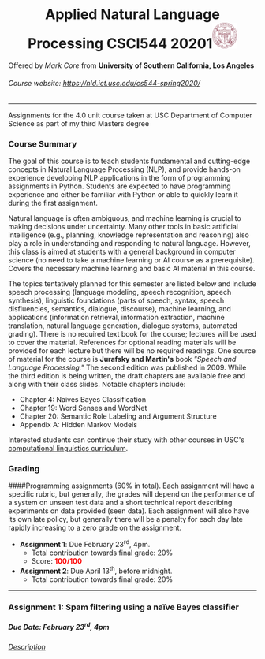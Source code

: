 <h1 align="center">Applied Natural Language Processing CSCI544 20201<img width="10%" src="./usc.jpg" /><link rel="stylesheet" type="text/css" media="all" href="./css/logo.css"/></h1>

Offered by *Mark Core* from **University of Southern California, Los Angeles**
###### Course website: https://nld.ict.usc.edu/cs544-spring2020/
-----

Assignments for the 4.0 unit course taken at USC Department of Computer Science as part of my third Masters degree

### Course Summary
The goal of this course is to teach students fundamental and cutting-edge concepts in Natural Language Processing (NLP), and provide hands-on experience developing NLP applications in the form of programming assignments in Python. Students are expected to have programming experience and either be familiar with Python or able to quickly learn it during the first assignment.

Natural language is often ambiguous, and machine learning is crucial to making decisions under uncertainty. Many other tools in basic artificial intelligence (e.g., planning, knowledge representation and reasoning) also play a role in understanding and responding to natural language. However, this class is aimed at students with a general background in computer science (no need to take a machine learning or AI course as a prerequisite). Covers the necessary machine learning and basic AI material in this course.

The topics tentatively planned for this semester are listed below and include speech processing (language modeling, speech recognition, speech synthesis), linguistic foundations (parts of speech, syntax, speech disfluencies, semantics, dialogue, discourse), machine learning, and applications (information retrieval, information extraction, machine translation, natural language generation, dialogue systems, automated grading). There is no required text book for the course; lectures will be used to cover the material. References for optional reading materials will be provided for each lecture but there will be no required readings. One source of material for the course is **Jurafsky and Martin's** book *"Speech and Language Processing."* The second edition was published in 2009. While the third edition is being written, the draft chapters are available free and along with their class slides. Notable chapters include:

- Chapter 4: Naives Bayes Classification
- Chapter 19: Word Senses and WordNet
- Chapter 20: Semantic Role Labeling and Argument Structure
- Appendix A: Hidden Markov Models

Interested students can continue their study with other courses in USC's [computational linguistics curriculum](https://cl.usc.edu/courses/).

### Grading
####Programming assignments (60% in total).
Each assignment will have a specific rubric, but generally, the grades will depend on the performance of a system on unseen test data and a short technical report describing experiments on data provided (seen data). Each assignment will also have its own late policy, but generally there will be a penalty for each day late rapidly increasing to a zero grade on the assignment.

- **Assignment 1**: Due February 23<sup>rd</sup>, 4pm.
	- Total contribution towards final grade: 20%
	- Score: **<span style="color:red;">100/100</span>**
- **Assignment 2**: Due April 13<sup>th</sup>, before midnight.
	- Total contribution towards final grade: 20%


-----
### Assignment 1: Spam filtering using a naïve Bayes classifier
##### Due Date: February 23<sup>rd</sup>, 4pm
###### <a href="https://nld.ict.usc.edu/cs544-spring2020/assignment1/CS544-assignment1.pdf">Description <i class="text-primary zoomlink fa fa-file-pdf-o fa-lg"></i><link href="https://stackpath.bootstrapcdn.com/font-awesome/4.7.0/css/font-awesome.min.css" rel="stylesheet" integrity="sha384-wvfXpqpZZVQGK6TAh5PVlGOfQNHSoD2xbE+QkPxCAFlNEevoEH3Sl0sibVcOQVnN" type="text/css" crossorigin="anonymous"/></a>